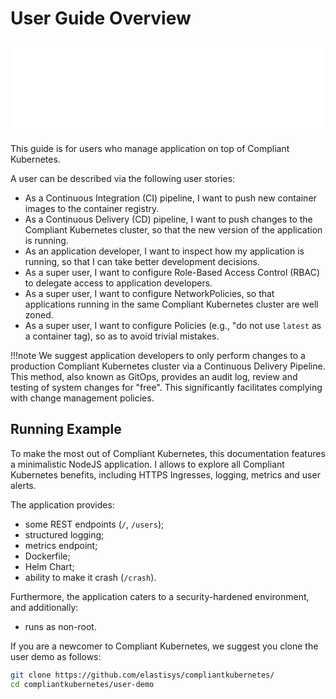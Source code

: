 # User Guide Overview

<embed src="../img/user-guide.svg" alt="Overview of User Roles and Stories" width="100%" />

This guide is for users who manage application on top of Compliant Kubernetes.

A user can be described via the following user stories:

* As a Continuous Integration (CI) pipeline, I want to push new container images to the container registry.
* As a Continuous Delivery (CD) pipeline, I want to push changes to the Compliant Kubernetes cluster, so that the new version of the application is running.
* As an application developer, I want to inspect how my application is running, so that I can take better development decisions.
* As a super user, I want to configure Role-Based Access Control (RBAC) to delegate access to application developers.
* As a super user, I want to configure NetworkPolicies, so that applications running in the same Compliant Kubernetes cluster are well zoned.
* As a super user, I want to configure Policies (e.g., "do not use `latest` as a container tag), so as to avoid trivial mistakes.

!!!note
    We suggest application developers to only perform changes to a production Compliant Kubernetes cluster via a Continuous Delivery Pipeline. This method, also known as GitOps, provides an audit log, review and testing of system changes for "free". This significantly facilitates complying with change management policies.

## Running Example

To make the most out of Compliant Kubernetes, this documentation features a minimalistic NodeJS application. I allows to explore all Compliant Kubernetes benefits, including HTTPS Ingresses, logging, metrics and user alerts.

The application provides:

- some REST endpoints (`/`, `/users`);
- structured logging;
- metrics endpoint;
- Dockerfile;
- Helm Chart;
- ability to make it crash (`/crash`).

Furthermore, the application caters to a security-hardened environment, and additionally:

- runs as non-root.

If you are a newcomer to Compliant Kubernetes, we suggest you clone the user demo as follows:

```bash
git clone https://github.com/elastisys/compliantkubernetes/
cd compliantkubernetes/user-demo
```
